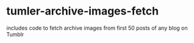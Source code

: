 # tumler-archive-images-fetch
includes code to fetch archive images from first 50 posts of any blog on Tumblr
